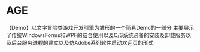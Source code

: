 # AGE

【Demo】以文字冒险类游戏开发引擎为雏形的一个简易Demo的一部分
主要展示了传统WindowsForms和WPF的结合使用以及C/S系统必备的安装及卸载服务以及后台服务进程的建立以及仿Adobe系列软件启动欢迎页的形式
